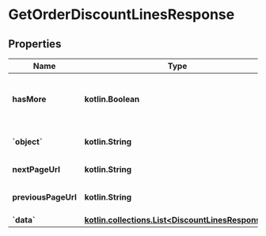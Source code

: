 
# GetOrderDiscountLinesResponse

## Properties
Name | Type | Description | Notes
------------ | ------------- | ------------- | -------------
**hasMore** | **kotlin.Boolean** | Indicates if there are more pages to be requested | 
**&#x60;object&#x60;** | **kotlin.String** | Object type, in this case is list | 
**nextPageUrl** | **kotlin.String** | URL of the next page. |  [optional]
**previousPageUrl** | **kotlin.String** | Url of the previous page. |  [optional]
**&#x60;data&#x60;** | [**kotlin.collections.List&lt;DiscountLinesResponse&gt;**](DiscountLinesResponse.md) |  |  [optional]



